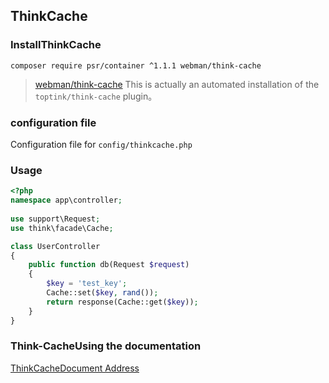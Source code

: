 
## ThinkCache

### InstallThinkCache  
`composer require psr/container ^1.1.1 webman/think-cache`

> [webman/think-cache](https://www.workerman.net/plugin/15) This is actually an automated installation of the `toptink/think-cache` plugin。
  
### configuration file

Configuration file for `config/thinkcache.php`

### Usage

  ```php
  <?php
  namespace app\controller;
    
  use support\Request;
  use think\facade\Cache;
  
  class UserController
  {
      public function db(Request $request)
      {
          $key = 'test_key';
          Cache::set($key, rand());
          return response(Cache::get($key));
      }
  }
  ```
### Think-CacheUsing the documentation

[ThinkCacheDocument Address](https://github.com/top-think/think-cache)
